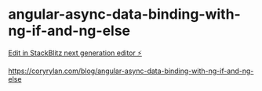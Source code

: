 # angular-async-data-binding-with-ng-if-and-ng-else

[Edit in StackBlitz next generation editor ⚡️](https://stackblitz.com/~/github.com/coryrylan/angular-async-data-binding-with-ng-if-and-ng-else)

https://coryrylan.com/blog/angular-async-data-binding-with-ng-if-and-ng-else